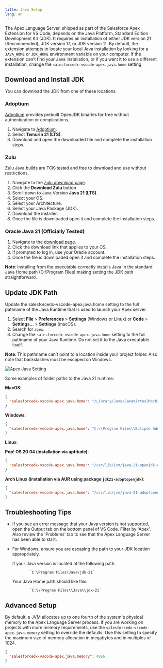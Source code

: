 ```yaml
---
title: Java Setup
lang: en
---
```


The Apex Language Server, shipped as part of the Salesforce Apex Extension for VS Code, depends on the Java Platform, Standard Edition Development Kit (JDK). It requires an installation of either JDK version 21 (Recommended), JDK version 17, or JDK version 11. By default, the extension attempts to locate your local Java installation by looking for a `JAVA_HOME` or `JDK_HOME` environment variable on your computer. If the extension can't find your Java installation, or if you want it to use a different installation, change the `salesforcedx-vscode-apex.java.home` setting.

## Download and Install JDK
You can download the JDK from one of these locations.

### Adoptium

[Adoptium](https://adoptium.net) provides prebuilt OpenJDK binaries for free without authentication or complications.

1. Navigate to [Adoptium](https://adoptium.net/?variant=openjdk21).
2. Select **Temurin 21 (LTS)**.
3. Download and open the downloaded file and complete the installation steps.

### Zulu

Zulu Java builds are TCK-tested and free to download and use without restrictions.

1. Navigate to the [Zulu download page](https://www.azul.com/products/core/).
2. Click the **Download Zulu** button.
3. Scroll down to Java Version **Java 21 (LTS)**.
4. Select your OS.
5. Select your Architecture.
6. Select your Java Package (JDK).
7. Download the installer.
8. Once the file is downloaded open it and complete the installation steps.

### Oracle Java 21 (Officially Tested)

1. Navigate to the [download page](https://www.oracle.com/java/technologies/downloads/#java21).
2. Click the download link that applies to your OS.
3. If prompted to log in, use your Oracle account.
4. Once the file is downloaded open it and complete the installation steps.

**Note**: Installing from the executable correctly installs Java in the standard Java Home path (C:\Program Files\) making setting the JDK path straightforward.

## Update JDK Path

Update the salesforcedx-vscode-apex.java.home setting to the full pathname of the Java Runtime that is used to launch your Apex server.

1. Select **File** > **Preferences** > **Settings** (Windows or Linux) or **Code** > **Settings...** > **Settings** (macOS).
2. Search for `apex`.
3. Change the `salesforcedx-vscode-apex.java.home` setting to the full pathname of your Java Runtime. Do not set it to the Java executable itself.

**Note**: This pathname can’t point to a location inside your project folder. Also note that backslashes must be escaped on Windows.

![Apex Java Setting](./images/apex-java-home-setting.png)

Some examples of folder paths to the Java 21 runtime:

**MacOS**:

```json
{
  "salesforcedx-vscode-apex.java.home": "/Library/Java/JavaVirtualMachines/temurin-21.jdk/Contents/Home"
}
```

**Windows**:

```json
{
  "salesforcedx-vscode-apex.java.home": "C:\\Program Files\\Eclipse Adoptium\\jdk-21.0.3.9-hotspot"
}
```

**Linux**:

**Pop! OS 20.04 (installation via aptitude)**:

```json
{
  "salesforcedx-vscode-apex.java.home": "/usr/lib/jvm/java-21-openjdk-amd64"
}
```

**Arch Linux (installation via AUR using package `jdk21-adoptopenjdk`)**:

```json
{
  "salesforcedx-vscode-apex.java.home": "/usr/lib/jvm/java-21-adoptopenjdk"
}
```

## Troubleshooting Tips

* If you see an error message that your Java version is not supported, open the Output tab on the bottom panel of VS Code. Filter by 'Apex'. Also review the 'Problems' tab to see that the Apex Language Server has been able to start.
* For Windows, ensure you are escaping the path to your JDK location appropriately.

  If your Java version is located at the following path:
  
              `C:\Program Files\Java\jdk-21`
  Your Java Home path should like this:
  
              `C:\\Program Files\\Java\\jdk-21`




## Advanced Setup

By default, a JVM allocates up to one fourth of the system's physical memory to the Apex Language Server process. If you are working on projects with more memory requirements, use the `salesforcedx-vscode-apex.java.memory` setting to override the defaults. Use this setting to specify the maximum size of memory allocation in megabytes and in multiples of 1024.

```json
{
  "salesforcedx-vscode-apex.java.memory": 4096
}
```
